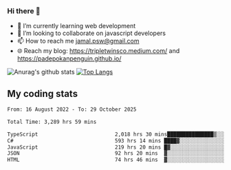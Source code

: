 ### Hi there 👋

<!--
**padepokanpenguin/padepokanpenguin** is a ✨ _special_ ✨ repository because its `README.md` (this file) appears on your GitHub profile.
-->

- 🌱 I’m currently learning  web development
- 👯 I’m looking to collaborate on javascript developers
- 📫 How to reach me jamal.psw@gmail.com
- 🌐 Reach my blog:
   https://tripletwinsco.medium.com/ and
   https://padepokanpenguin.github.io/

![Anurag's github stats](https://github-readme-stats.vercel.app/api?username=padepokanpenguin&count_private=true&disable_animations=false&show_icons=true&theme=default)
[![Top Langs](https://github-readme-stats.vercel.app/api/top-langs/?username=padepokanpenguin&theme=default&layout=compact)](https://github.com/padepokanpenguin)

## My coding stats

<!--START_SECTION:waka-->

```txt
From: 16 August 2022 - To: 29 October 2025

Total Time: 3,289 hrs 59 mins

TypeScript                         2,018 hrs 30 mins███████████████▒░░░░░░░░░   61.35 %
C#                                 593 hrs 14 mins ████▓░░░░░░░░░░░░░░░░░░░░   18.03 %
JavaScript                         219 hrs 20 mins █▓░░░░░░░░░░░░░░░░░░░░░░░   06.67 %
JSON                               92 hrs 20 mins  ▓░░░░░░░░░░░░░░░░░░░░░░░░   02.81 %
HTML                               74 hrs 46 mins  ▓░░░░░░░░░░░░░░░░░░░░░░░░   02.27 %
```

<!--END_SECTION:waka-->


